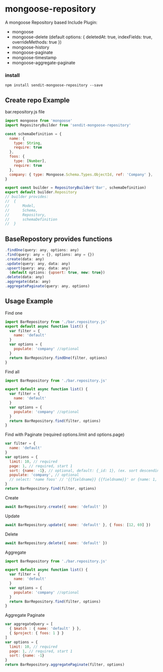# mongoose-repository
A mongoose Repository based
Include Plugin:
- mongoose
- mongoose-delete (default options: { deletedAt: true, indexFields: true, overrideMethods: true })
- mongoose-history
- mongoose-paginate
- mongoose-timestamp
- mongoose-aggregate-paginate

### install
```
npm install sendit-mongoose-repository --save
```

## Create repo Example
bar.repository.js file
```javascript
import mongoose from 'mongoose'
import RepositoryBuilder from 'sendit-mongoose-repository'

const schemaDefinition = {
  name: {
    type: String,
    require: true
  },
  foos: {
    type: [Number],
    require: true
  },
  company: { type: Mongoose.Schema.Types.ObjectId, ref: 'Company' },
}

export const builder = RepositoryBuilder('Bar', schemaDefinition)
export default builder.Repository
// builder provides:
//  {
//      Model,
//      Schema,
//      Repository,
//      schemaDefinition
//  }
```

## BaseRepostory provides functions
```javascript
.findOne(query: any, options: any)
.find(query: any = {}, options: any = {})
.create(data: any)
.update(query: any, data: any)
.upsert(query: any, data: any)
  (default options: {upsert: true, new: true})
.delete(data: any)
.aggregate(data: any)
.aggregatePaginate(query: any, options)

```


## Usage Example
Find one
```javascript
import BarRepository from './bar.repository.js'
export default async function list() {
  var filter = {
    name: 'default'
  }
  var options = {
    populate: 'company' //optional
  }
  return BarRepository.findOne(filter, options)
}
```

Find all
```javascript
import BarRepository from './bar.repository.js'

export default async function list() {
  var filter = {
    name: 'default'
  }
  var options = {
    populate: 'company' //optional
  }
  return BarRepository.find(filter, options)
}
```
Find with Paginate (required options.limit and options.page)

```javascript
var filter = {
  name: 'default'
}
var options = {
  limit: 10, // required
  page: 1, // required, start 1
  sort: {name: -1}, // optional, default: {_id: 1}, (ex. sort descending name)
  populate: 'company', // optional
  // select: 'name foos' // '{{fieldname}} {{fieldname}}' or {name: 1, foos: -1}
}
return BarRepository.find(filter, options)
```

Create
```javascript
await BarRepository.create({ name: 'default' })
```

Update
```javascript
await BarRepository.update({ name: 'default' }, { foos: [12, 69] })
```

Delete
```javascript
await BarRepository.delete({ name: 'default' })
```

Aggregate
```javascript
import BarRepository from './bar.repository.js'

export default async function list() {
  var filter = {
    name: 'default'
  }
  var options = {
    populate: 'company' //optional
  }
  return BarRepository.find(filter, options)
}
```

Aggregate Paginate

```javascript
var aggregateQuery = [
  { $match : { name: 'default' } },
  { $project: { foos: 1 } }
]
var options = {
  limit: 10, // required
  page: 1, // required, start 1
  sort: {name: -1}
}
return BarRepository.aggregatePaginate(filter, options)
```